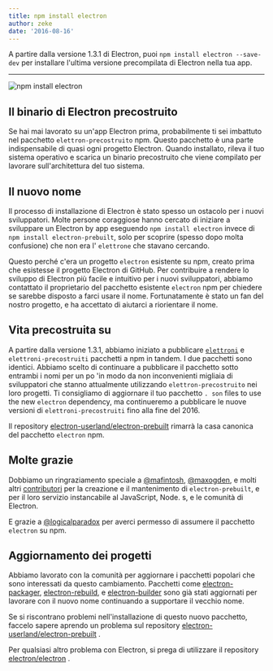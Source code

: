 ```yaml
---
title: npm install electron
author: zeke
date: '2016-08-16'
---
```


A partire dalla versione 1.3.1 di Electron, puoi `npm install electron --save-dev` per installare l'ultima versione precompilata di Electron nella tua app.

---

![npm install electron](https://cloud.githubusercontent.com/assets/378023/17259327/3e3196be-55cb-11e6-8156-525e9c45e66e.png)

## Il binario di Electron precostruito

Se hai mai lavorato su un'app Electron prima, probabilmente ti sei imbattuto nel pacchetto `elettron-precostruito` npm. Questo pacchetto è una parte indispensabile di quasi ogni progetto Electron. Quando installato, rileva il tuo sistema operativo e scarica un binario precostruito che viene compilato per lavorare sull'architettura del tuo sistema.

## Il nuovo nome

Il processo di installazione di Electron è stato spesso un ostacolo per i nuovi sviluppatori. Molte persone coraggiose hanno cercato di iniziare a sviluppare un Electron by app eseguendo `npm install electron` invece di `npm install electron-prebuilt`, solo per scoprire (spesso dopo molta confusione) che non era l' `elettrone` che stavano cercando.

Questo perché c'era un progetto `electron` esistente su npm, creato prima che esistesse il progetto Electron di GitHub. Per contribuire a rendere lo sviluppo di Electron più facile e intuitivo per i nuovi sviluppatori, abbiamo contattato il proprietario del pacchetto esistente `electron` npm per chiedere se sarebbe disposto a farci usare il nome. Fortunatamente è stato un fan del nostro progetto, e ha accettato di aiutarci a riorientare il nome.

## Vita precostruita su

A partire dalla versione 1.3.1, abbiamo iniziato a pubblicare [`elettroni`](https://www.npmjs.com/package/electron) e `elettroni-precostruiti` pacchetti a npm in tandem. I due pacchetti sono identici. Abbiamo scelto di continuare a pubblicare il pacchetto sotto entrambi i nomi per un po 'in modo da non inconvenienti migliaia di sviluppatori che stanno attualmente utilizzando `elettron-precostruito` nei loro progetti. Ti consigliamo di aggiornare il tuo pacchetto `. son` files to use the new `electron` dependency, ma continueremo a pubblicare le nuove versioni di `elettroni-precostruiti` fino alla fine del 2016.

Il repository [electron-userland/electron-prebuilt](https://github.com/electron-userland/electron-prebuilt) rimarrà la casa canonica del pacchetto `electron` npm.

## Molte grazie

Dobbiamo un ringraziamento speciale a [@mafintosh](https://github.com/mafintosh), [@maxogden](https://github.com/maxogden), e molti altri [contributori](https://github.com/electron-userland/electron-prebuilt/graphs/contributors) per la creazione e il mantenimento di `electron-prebuilt`, e per il loro servizio instancabile al JavaScript, Node. s, e le comunità di Electron.

E grazie a [@logicalparadox](https://github.com/logicalparadox) per averci permesso di assumere il pacchetto `electron` su npm.

## Aggiornamento dei progetti

Abbiamo lavorato con la comunità per aggiornare i pacchetti popolari che sono interessati da questo cambiamento. Pacchetti come [electron-packager](https://github.com/electron-userland/electron-packager), [electron-rebuild](https://github.com/electron/electron-rebuild), e [electron-builder](https://github.com/electron-userland/electron-builder) sono già stati aggiornati per lavorare con il nuovo nome continuando a supportare il vecchio nome.

Se si riscontrano problemi nell'installazione di questo nuovo pacchetto, faccelo sapere aprendo un problema sul repository [electron-userland/electron-prebuilt](https://github.com/electron-userland/electron-prebuilt/issues) .

Per qualsiasi altro problema con Electron, si prega di utilizzare il repository [electron/electron](https://github.com/electron/electron/issues) .

